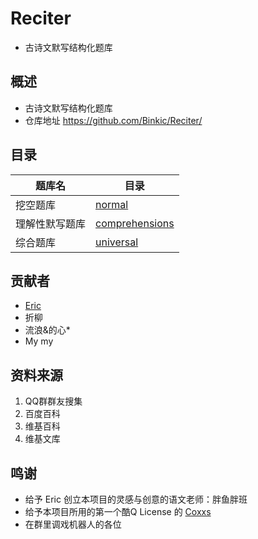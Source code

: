 # Reciter

-   古诗文默写结构化题库

## 概述


-   古诗文默写结构化题库
-   仓库地址 <https://github.com/Binkic/Reciter/>


## 目录

| 题库名         | 目录                              |
|----------------|-----------------------------------|
| 挖空题库       | [normal](normal/)                 |
| 理解性默写题库 | [comprehensions](comprehensions/) |
| 综合题库       | [universal](universal/)           |


## 贡献者

-   [Eric](https://superexercisebook.com/)
-   折柳
-   流浪&的心\*
-   My my


## 资料来源

1.  QQ群群友搜集
2.  百度百科
3.  维基百科
4.  维基文库


## 鸣谢

-   给予 Eric 创立本项目的灵感与创意的语文老师：胖鱼胖班
-   给予本项目所用的第一个酷Q License 的 [Coxxs](https://coxxs.me/)
-   在群里调戏机器人的各位
